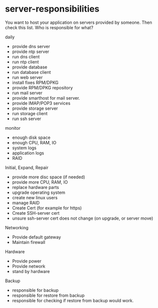 # server-responsibilities

You want to host your application on servers provided by someone. Then check this list. Who is responsible for what?


daily

* provide dns server
* provide ntp server
* run dns client
* run ntp client
* provide database
* run database client
* run web server
* install fixes RPM/DPKG
* provide RPM/DPKG repository
* run mail server
* provide smarthost for mail server.
* provide IMAP/POP3 services
* provide storage server
* run storage client
* run ssh server

monitor
* enough disk space
* enough CPU, RAM, IO
* system logs
* application logs
* RAID

Initial, Expand, Repair
* provide more disc space (if needed)
* provide more CPU, RAM, IO
* replace hardware parts
* upgrade operating system
* create new linux users
* manage RAID
* Create Cert (for example for https)
* Create SSH-server cert
* unsure ssh-server cert does not change (on upgrade, or server move)

Networking
* Provide default gateway
* Maintain firewall

Hardware
* Provide power
* Provide network
* stand by hardware

Backup
* responsible for backup
* responsible for restore from backup
* responsible for checking if restore from backup would work.
